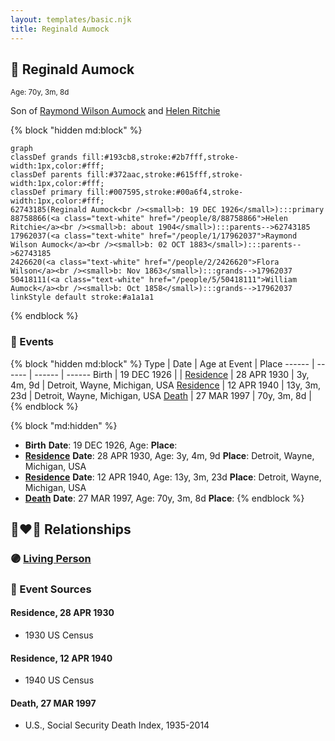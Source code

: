 ```yaml
---
layout: templates/basic.njk
title: Reginald Aumock
---
```

## 🔵 Reginald Aumock
<small>Age: 70y, 3m, 8d</small>

Son of [Raymond Wilson Aumock](/people/1/17962037) and [Helen Ritchie](/people/8/88758866)

{% block "hidden md:block" %}
```mermaid
graph
classDef grands fill:#193cb8,stroke:#2b7fff,stroke-width:1px,color:#fff;
classDef parents fill:#372aac,stroke:#615fff,stroke-width:1px,color:#fff;
classDef primary fill:#007595,stroke:#00a6f4,stroke-width:1px,color:#fff;
62743185(Reginald Aumock<br /><small>b: 19 DEC 1926</small>):::primary
88758866(<a class="text-white" href="/people/8/88758866">Helen Ritchie</a><br /><small>b: about 1904</small>):::parents-->62743185
17962037(<a class="text-white" href="/people/1/17962037">Raymond Wilson Aumock</a><br /><small>b: 02 OCT 1883</small>):::parents-->62743185
2426620(<a class="text-white" href="/people/2/2426620">Flora Wilson</a><br /><small>b: Nov 1863</small>):::grands-->17962037
50418111(<a class="text-white" href="/people/5/50418111">William Aumock</a><br /><small>b: Oct 1858</small>):::grands-->17962037
linkStyle default stroke:#a1a1a1
```
{% endblock %}

### 📆 Events

{% block "hidden md:block" %}
Type | Date | Age at Event | Place
------ | ------ | ------ | ------
Birth | 19 DEC 1926 |  |
[Residence](#event-event-0) | 28 APR 1930 | 3y, 4m, 9d | Detroit, Wayne, Michigan, USA
[Residence](#event-event-1) | 12 APR 1940 | 13y, 3m, 23d | Detroit, Wayne, Michigan, USA
[Death](#event-event-5) | 27 MAR 1997 | 70y, 3m, 8d |
{% endblock %}

{% block "md:hidden" %}
- **Birth**
**Date**: 19 DEC 1926, Age:
**Place**:
- **[Residence](#event-event-0)**
**Date**: 28 APR 1930, Age: 3y, 4m, 9d
**Place**: Detroit, Wayne, Michigan, USA
- **[Residence](#event-event-1)**
**Date**: 12 APR 1940, Age: 13y, 3m, 23d
**Place**: Detroit, Wayne, Michigan, USA
- **[Death](#event-event-5)**
**Date**: 27 MAR 1997, Age: 70y, 3m, 8d
**Place**:
{% endblock %}

## 👩‍❤️‍👨 Relationships

### 🟣 [Living Person](/people/8/87693036)

### 📰 Event Sources

#### <a id="event-event-0"></a> Residence, 28 APR 1930
* 1930 US Census

#### <a id="event-event-1"></a> Residence, 12 APR 1940
* 1940 US Census

#### <a id="event-event-5"></a> Death, 27 MAR 1997
* U.S., Social Security Death Index, 1935-2014
